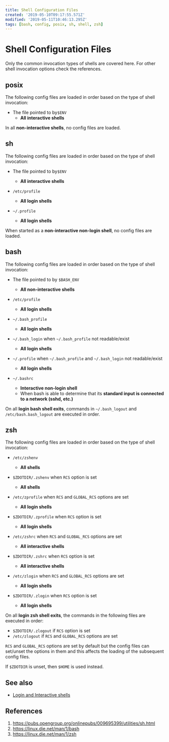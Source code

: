 ```yaml
---
title: Shell Configuration Files
created: '2019-05-10T09:17:55.571Z'
modified: '2019-05-11T10:46:13.295Z'
tags: [bash, config, posix, sh, shell, zsh]
---
```


# Shell Configuration Files

Only the common invocation types of shells are covered here. For other shell
invocation options check the references.

## posix

The following config files are loaded in order based on the type of shell
invocation:

* The file pointed to by`$ENV`
  * **All interactive shells**

In all **non-interactive shells**, no config files are loaded.

## sh

The following config files are loaded in order based on the type of shell
invocation:

* The file pointed to by`$ENV`
  * **All interactive shells**

* `/etc/profile`
  * **All login shells**

* `~/.profile`
  * **All login shells**

When started as a **non-interactive non-login shell**, no config files are
loaded.

## bash

The following config files are loaded in order based on the type of shell
invocation:

* The file pointed to by `$BASH_ENV`
  * **All non-interactive shells**

* `/etc/profile`
  * **All login shells**

* `~/.bash_profile`
  * **All login shells**

* `~/.bash_login` when `~/.bash_profile` not readable/exist
  * **All login shells**

* `~/.profile` when `~/.bash_profile` and `~/.bash_login` not readable/exist
  * **All login shells**

* `~/.bashrc`
  * **Interactive non-login shell**
  * When bash is able to determine that its **standard input is connected to a
  network (sshd, etc.)**

On all **login bash shell exits**, commands in `~/.bash_logout` and
`/etc/bash.bash_logout` are executed in order.

## zsh

The following config files are loaded in order based on the type of shell
invocation:

* `/etc/zshenv`
  * **All shells**

* `$ZDOTDIR/.zshenv` when `RCS` option is set
  * **All shells**

* `/etc/zprofile` when `RCS` and `GLOBAL_RCS` options are set
  * **All login shells**

* `$ZDOTDIR/.zprofile` when `RCS` option is set
  * **All login shells**

* `/etc/zshrc` when `RCS` and `GLOBAL_RCS` options are set
  * **All interactive shells**

* `$ZDOTDIR/.zshrc` when `RCS` option is set
  * **All interactive shells**

* `/etc/zlogin` when `RCS` and `GLOBAL_RCS` options are set
  * **All login shells**

* `$ZDOTDIR/.zlogin` when `RCS` option is set
  * **All login shells**


On all **login zsh shell exits**, the commands in the following files are
executed in order:

* `$ZDOTDIR/.zlogout` if `RCS` option is set
* `/etc/zlogout` if `RCS` and `GLOBAL_RCS` options are set


`RCS` and `GLOBAL_RCS` options are set by default but the config files can
set/unset the options in them and this affects the loading of the subsequent
config files.

If `$ZDOTDIR` is unset, then `$HOME` is used instead.

## See also

* [Login and Interactive shells](./Login_and_Interactive_Shells.md)

## References

1. https://pubs.opengroup.org/onlinepubs/009695399/utilities/sh.html
2. https://linux.die.net/man/1/bash
3. https://linux.die.net/man/1/zsh

